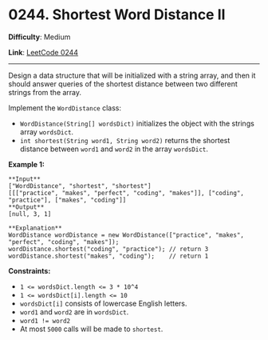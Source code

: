 # 0244. Shortest Word Distance II

**Difficulty**: Medium

**Link**: [LeetCode 0244](https://leetcode.com/problems/shortest-word-distance-ii/)

---

Design a data structure that will be initialized with a string array, and then it should answer queries of the shortest distance between two different strings from the array.

Implement the `WordDistance` class:

* `WordDistance(String[] wordsDict)` initializes the object with the strings array `wordsDict`.
* `int shortest(String word1, String word2)` returns the shortest distance between `word1` and `word2` in the array `wordsDict`.

**Example 1:**

    **Input**
    ["WordDistance", "shortest", "shortest"]
    [[["practice", "makes", "perfect", "coding", "makes"]], ["coding", "practice"], ["makes", "coding"]]
    **Output**
    [null, 3, 1]
    
    **Explanation**
    WordDistance wordDistance = new WordDistance(["practice", "makes", "perfect", "coding", "makes"]);
    wordDistance.shortest("coding", "practice"); // return 3
    wordDistance.shortest("makes", "coding");    // return 1

**Constraints:**

* `1 <= wordsDict.length <= 3 * 10^4`
* `1 <= wordsDict[i].length <= 10`
* `wordsDict[i]` consists of lowercase English letters.
* `word1` and `word2` are in `wordsDict`.
* `word1 != word2`
* At most `5000` calls will be made to `shortest`.
